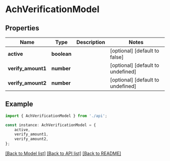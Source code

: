 # AchVerificationModel


## Properties

Name | Type | Description | Notes
------------ | ------------- | ------------- | -------------
**active** | **boolean** |  | [optional] [default to false]
**verify_amount1** | **number** |  | [optional] [default to undefined]
**verify_amount2** | **number** |  | [optional] [default to undefined]

## Example

```typescript
import { AchVerificationModel } from './api';

const instance: AchVerificationModel = {
    active,
    verify_amount1,
    verify_amount2,
};
```

[[Back to Model list]](../README.md#documentation-for-models) [[Back to API list]](../README.md#documentation-for-api-endpoints) [[Back to README]](../README.md)
